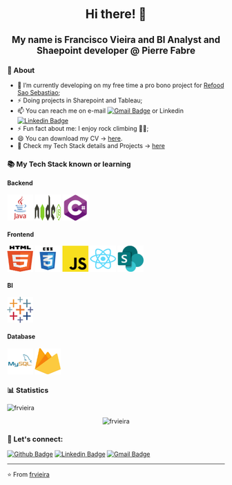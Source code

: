 <p align="center">
  <h1 align="center">  Hi there! 👋</h1>
  <h2 align="center">  My name is Francisco Vieira and BI Analyst and Shaepoint developer @ Pierre Fabre</h2> 
</p>

### 🧐 About
- 🔭 I’m currently developing on my free time a pro bono project for [Refood Sao Sebastiao](https://www.facebook.com/refoodsaosebastiao/ "Refood Sao Sebastiao");
- ⚡ Doing projects in Sharepoint and Tableau;
- 📫 You can reach me on e-mail [![Gmail Badge](https://img.shields.io/badge/-Gmail-c14438?style=flat-square&logo=Gmail&logoColor=white&link=mailto:fvieiradev@gmail.com)](mailto:fvieiradev@gmail.com) or Linkedin [![Linkedin Badge](https://img.shields.io/badge/-LinkedIn-blue?style=flat-square&logo=Linkedin&logoColor=white&link=https://www.linkedin.com/in/frfvieira)](https://www.linkedin.com/in/frfvieira)
- ⚡ Fun fact about me: I enjoy rock climbing 🧗🏻;
- 😄 You can download my CV -> [here](https://github.com/frvieira/frvieira/blob/master/resources/Vieira_Francisco.pdf "here").
- 📄 Check my Tech Stack details and Projects -> [here](https://github.com/frvieira/frvieira/blob/master/resources/technicalSkills.md "here")


### 📚 My Tech Stack known or learning

#### Backend
<p align="left">
<img src="https://github.com/frvieira/frvieira/blob/master/icons/java-logo.svg" alt="java" width="60" height="60"/>
<img src="https://github.com/frvieira/frvieira/blob/master/icons/nodejs-logo.svg" alt="nodejs" width="60" height="60"/>
<img src="https://github.com/frvieira/frvieira/blob/master/icons/csharp_logo.svg" alt="nodejs" width="60" height="60"/>
</p>

#### Frontend
<p align="left">
<img src="https://github.com/frvieira/frvieira/blob/master/icons/html5-logo.svg" alt="html5" width="60" height="60"/>
<img src="https://github.com/frvieira/frvieira/blob/master/icons/css3-logo.svg" alt="css3" width="60" height="60"/>
<img src="https://github.com/frvieira/frvieira/blob/master/icons/javascript-logo.svg" alt="javascript" width="60" height="60"/>
<img src="https://github.com/frvieira/frvieira/blob/master/icons/react-logo.svg" alt="react" width="60" height="60"/>
<img src="https://github.com/frvieira/frvieira/blob/master/icons/microsoft-sharepoint_logo.svg" alt="nodejs" width="60" height="60"/>
</p>

#### BI
<p align="left">
<img src="https://github.com/frvieira/frvieira/blob/master/icons/tableau_logo.svg" alt="java" width="60" height="60"/>
</p>

#### Database
<p align="left">
<img src="https://github.com/frvieira/frvieira/blob/master/icons/mysql-logo.svg" alt="mysql" width="60" height="60"/>
<img src="https://github.com/frvieira/frvieira/blob/master/icons/firebase-logo.svg" alt="firebase" width="60" height="60"/>
</p>

### 📊 Statistics
<p align="left"> <img src="https://komarev.com/ghpvc/?username=frvieira" alt="frvieira" /></p>
<p align="center"><img src="https://github-readme-stats.vercel.app/api?username=frvieira&show_icons=true" alt="frvieira" /></p>

### 🎯 Let's connect:
[![Github Badge](https://img.shields.io/badge/-Github-000?style=flat-square&logo=Github&logoColor=white&link=https://github.com/frvieira)](https://github.com/frvieira)
[![Linkedin Badge](https://img.shields.io/badge/-LinkedIn-blue?style=flat-square&logo=Linkedin&logoColor=white&link=https://www.linkedin.com/in/frvieira)](https://www.linkedin.com/in/frfvieira)
[![Gmail Badge](https://img.shields.io/badge/-Gmail-c14438?style=flat-square&logo=Gmail&logoColor=white&link=mailto:fvieiradevl@gmail.com)](mailto:fvieiradev@gmail.com)

---

⭐️ From [frvieira](https://github.com/frvieira)
